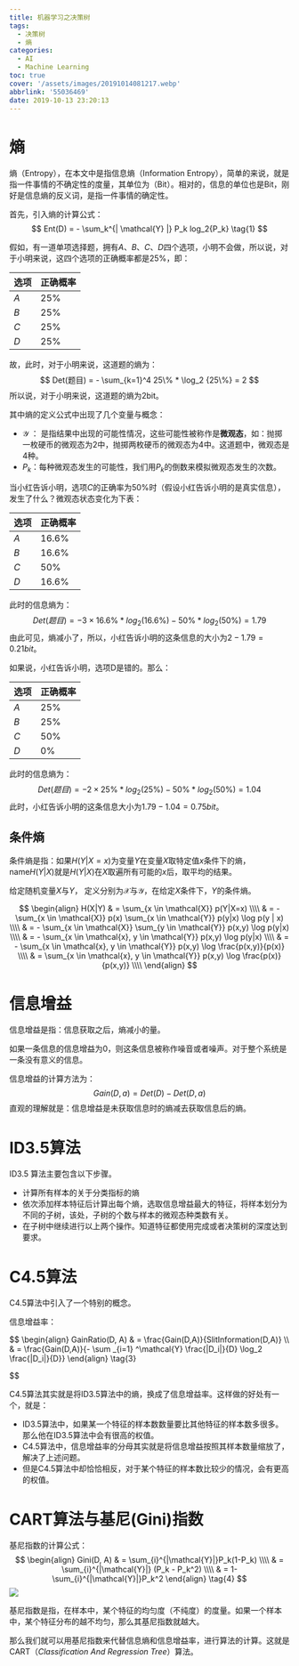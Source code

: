 ```yaml
---
title: 机器学习之决策树
tags:
  - 决策树
  - 熵
categories:
  - AI
  - Machine Learning
toc: true
cover: '/assets/images/20191014081217.webp'
abbrlink: '55036469'
date: 2019-10-13 23:20:13
---
```


# 熵

熵（Entropy），在本文中是指信息熵（Information
Entropy），简单的来说，就是指一件事情的不确定性的度量，其单位为（Bit）。相对的，信息的单位也是Bit，刚好是信息熵的反义词，是指一件事情的确定性。

首先，引入熵的计算公式：
$$
Ent(D) = - \sum_k^{| \mathcal{Y} |} P_k log_2{P_k}
\tag{1}
$$

<!-- more -->

假如，有一道单项选择题，拥有$A、B、C、D$四个选项，小明不会做，所以说，对于小明来说，这四个选项的正确概率都是25%，即：

| 选项  | 正确概率   |
|-----|--------|
| $A$ | $25\%$ |
| $B$ | $25\%$ |
| $C$ | $25\%$ |
| $D$ | $25\%$ |

故，此时，对于小明来说，这道题的熵为：
$$
Det(题目) = - \sum_{k=1}^4 25\% * \log_2 {25\%} = 2
$$
所以说，对于小明来说，这道题的熵为2bit。

其中熵的定义公式中出现了几个变量与概念：

* $\mathcal{Y}$ ： 是指结果中出现的可能性情况，这些可能性被称作是**微观态**，如：抛掷一枚硬币的微观态为2中，抛掷两枚硬币的微观态为4中。这道题中，微观态是4种。
* $P_k$：每种微观态发生的可能性，我们用$P_k$的倒数来模拟微观态发生的次数。

当小红告诉小明，选项$C$的正确率为$50\%$时（假设小红告诉小明的是真实信息），发生了什么？微观态状态变化为下表：

| 选项  | 正确概率     |
|-----|----------|
| $A$ | $16.6\%$ |
| $B$ | $16.6\%$ |
| $C$ | $50\%$   |
| $D$ | $16.6\%$ |

此时的信息熵为：
$$
Det(题目) = - 3 \times 16.6\% * log_2(16.6\%) - 50\% * log_2(50\%) = 1.79
$$
由此可见，熵减小了，所以，小红告诉小明的这条信息的大小为$2-1.79 = 0.21bit$。

如果说，小红告诉小明，选项D是错的。那么：

| 选项  | 正确概率   |
|-----|--------|
| $A$ | $25\%$ |
| $B$ | $25\%$ |
| $C$ | $50\%$ |
| $D$ | $0\%$  |

此时的信息熵为：
$$
Det(题目) = - 2 \times 25\% * log_2(25\%) - 50\% * log_2(50\%) = 1.04
$$
此时，小红告诉小明的这条信息大小为$1.79-1.04=0.75bit$。

## 条件熵

条件熵是指：如果$H(Y| X = x)$为变量$Y$在变量$X$取特定值$x$条件下的熵，name$H(Y|X)$就是$H(Y|X)$在$X$取遍所有可能的$x$后，取平均的结果。

给定随机变量$X$与$Y$， 定义分别为$\mathcal{X}$与$\mathcal{Y}$，在给定$X$条件下，$Y$的条件熵。

$$
\begin{align}
H(X|Y) & = \sum_{x \in \mathcal{X}} p(Y|X=x) \\\\
& = - \sum_{x \in \mathcal{X}} p(x) \sum_{x \in \mathcal{Y}} p(y|x) \log p(y | x) \\\\
& = - \sum_{x \in \mathcal{X}} \sum_{y \in \mathcal{Y}} p(x,y) \log p(y|x) \\\\
& = - \sum_{x \in \mathcal{x}, y \in \mathcal{Y}} p(x,y) \log p(y|x) \\\\
& = - \sum_{x \in \mathcal{x}, y \in \mathcal{Y}} p(x,y) \log \frac{p(x,y)}{p(x)} \\\\
& = \sum_{x \in \mathcal{x}, y \in \mathcal{Y}} p(x,y) \log \frac{p(x)}{p(x,y)} \\\\
\end{align}
$$

# 信息增益

信息增益是指：信息获取之后，熵减小的量。

如果一条信息的信息增益为0，则这条信息被称作噪音或者噪声。对于整个系统是一条没有意义的信息。

信息增益的计算方法为：
$$
Gain(D, a) = Det(D) - Det(D, a)
\tag{2}
$$
直观的理解就是：信息增益是未获取信息时的熵减去获取信息后的熵。

# ID3.5算法

ID3.5 算法主要包含以下步骤。

* 计算所有样本的关于分类指标的熵
* 依次添加样本特征后计算出每个熵，选取信息增益最大的特征，将样本划分为不同的子树，该处，子树的个数与样本的微观态种类数有关。
* 在子树中继续进行以上两个操作。知道特征都使用完成或者决策树的深度达到要求。

# C4.5算法

C4.5算法中引入了一个特别的概念。

信息增益率：

$$
\begin{align}
GainRatio(D, A) & = \frac{Gain(D,A)}{SlitInformation(D,A)}
\\\\
& = \frac{Gain(D,A)}{- \sum _{i=1} ^\mathcal{Y} \frac{|D_i|}{D} \log_2 \frac{|D_i|}{D}}
\end{align}
\tag{3}

$$

C4.5算法其实就是将ID3.5算法中的熵，换成了信息增益率。这样做的好处有一个，就是：

* ID3.5算法中，如果某一个特征的样本数数量要比其他特征的样本数多很多。那么他在ID3.5算法中会有很高的权值。
* C4.5算法中，信息增益率的分母其实就是将信息增益按照其样本数量缩放了，解决了上述问题。
* 但是C4.5算法中却恰恰相反，对于某个特征的样本数比较少的情况，会有更高的权值。

# CART算法与基尼(Gini)指数

基尼指数的计算公式：
$$
\begin{align}
Gini(D, A) & = \sum_{i}^{|\mathcal{Y}|}P_k(1-P_k)
\\\\
& = \sum_{i}^{|\mathcal{Y}|} (P_k - P_k^2)
\\\\
& = 1- \sum_{i}^{|\mathcal{Y}|}P_k^2
\end{align}
\tag{4}
$$
![](/assets/images/20191014134134.webp)

基尼指数是指，在样本中，某个特征的均匀度（不纯度）的度量。如果一个样本中，某个特征分布的越不均匀，那么其基尼指数就越大。

那么我们就可以用基尼指数来代替信息熵和信息增益率，进行算法的计算。这就是CART（$Classification\ And\ Regression\ Tree$）算法。
